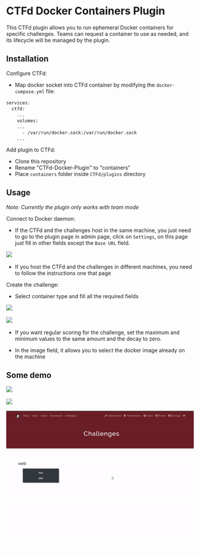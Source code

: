 # CTFd Docker Containers Plugin

This CTFd plugin allows you to run ephemeral Docker containers for specific challenges. Teams can request a container to use as needed, and its lifecycle will be managed by the plugin.

## Installation

Configure CTFd:
- Map docker socket into CTFd container by modifying the `docker-compose.yml` file:
```docker
services:
  ctfd:
    ...
    volumes:
    ...
      - /var/run/docker.sock:/var/run/docker.sock
    ...
```

Add plugin to CTFd:
- Clone this repository
- Rename "CTFd-Docker-Plugin" to "containers"
- Place `containers` folder inside `CTFd/plugins` directory

## Usage

*Note: Currently the plugin only works with team mode*

Connect to Docker daemon:
- If the CTFd and the challenges host in the same machine, you just need to go to the plugin page in admin page, click on `Settings`, on this page just fill in other fields except the `Base URL` field.

![](https://cdn.discordapp.com/attachments/1120761462600777869/1149367147231985714/image.png)

- If you host the CTFd and the challenges in different machines, you need to follow the instructions one that page

Create the challenge:

- Select container type and fill all the required fields

![](https://cdn.discordapp.com/attachments/1120761462600777869/1149367426241273876/image.png)

![](https://cdn.discordapp.com/attachments/1120761462600777869/1149367639345463316/image.png)

- If you want regular scoring for the challenge, set the maximum and minimum values to the same amount and the decay to zero.

- In the image field, it allows you to select the docker image already on the machine


## Some demo

![](https://cdn.discordapp.com/attachments/1120761462600777869/1149556744679325736/image.png)

![](https://cdn.discordapp.com/attachments/1120761462600777869/1149556787364777994/image.png)

![](./demo.gif)